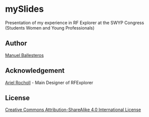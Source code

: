# mySlides
Presentation of my experience in RF Explorer at the SWYP Congress (Students Women and Young Professionals)

## Author

[Manuel Ballesteros](https://github.com/mballesteros-RFExplorer) 

## Acknowledgement 

[Ariel Rocholl](https://github.com/arocholl) - Main Designer of RFExplorer

## License

[Creative Commons Attribution-ShareAlike 4.0 International License](http://creativecommons.org/licenses/by-sa/4.0/)

